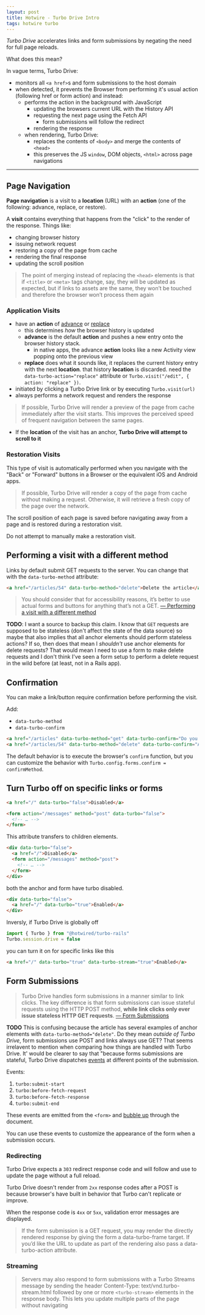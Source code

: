 ```yaml
---
layout: post
title: Hotwire - Turbo Drive Intro
tags: hotwire turbo
---
```


_Turbo Drive_ accelerates links and form submissions by negating the need for full page reloads.

What does this mean?

In vague terms, Turbo Drive:
- monitors all `<a href>`s and form submissions to the host domain
- when detected, it prevents the Browser from performing it's usual action (following href or form action) and instead:
  - performs the action in the background with JavaScript
    - updating the browsers current URL with the History API
    - requesting the next page using the Fetch API
      - form submissions will follow the redirect
    - rendering the response
  - when rendering, Turbo Drive:
    - replaces the contents of `<body>` and merge the contents of `<head>`
    - this preserves the JS `window`, DOM objects, `<html>` across page navigations

---

## Page Navigation

**Page navigation** is a visit to a **location** (URL) with an **action** (one of the following: advance, replace, or restore).

A **visit** contains everything that happens from the "click" to the render of the response.
Things like:
- changing browser history
- issuing network request
- restoring a copy of the page from cache
- rendering the final response
- updating the scroll position

> The point of merging instead of replacing the `<head>` elements is that if `<title>` or `<meta>` tags change, say, they will be updated as expected, but if links to assets are the same, they won’t be touched and therefore the browser won’t process them again

### Application Visits

- have an **action** of <u>advance</u> or <u>replace</u>
  - this determines _how_ the browser history is updated
  - **advance** is the default **action** and pushes a new entry onto the browser history stack.
    - in native apps, the advance **action** looks like a new Activity view popping onto the previous view
  - **replace** does what it sounds like, it replaces the current history entry with the next **location**. that history **location** is discarded. need the `data-turbo-action="replace"` attribute or `Turbo.visit("/edit", { action: "replace" })`.
- initiated by clicking a Turbo Drive link or by executing `Turbo.visit(url)`
- always performs a network request and renders the response

> If possible, Turbo Drive will render a preview of the page from cache immediately after the visit starts. This improves the perceived speed of frequent navigation between the same pages.

- If the **location** of the visit has an anchor, **Turbo Drive will attempt to scroll to it**

### Restoration Visits

This type of visit is automatically performed when you navigate with the "Back" or "Forward" buttons in a Browser or the equivalent iOS and Android apps.

> If possible, Turbo Drive will render a copy of the page from cache without making a request. Otherwise, it will retrieve a fresh copy of the page over the network.

The scroll position of each page is saved before navigating away from a page and is restored during a restoration visit.

Do not attempt to manually make a restoration visit.

## Performing a visit with a different method

Links by default submit GET requests to the server. You can change that with the `data-turbo-method` attribute:

```html
<a href="/articles/54" data-turbo-method="delete">Delete the article</a>
```

> You should consider that for accessibility reasons, it’s better to use actual forms and buttons for anything that’s not a GET.
[— Performing a visit with a different method](https://turbo.hotwired.dev/handbook/drive#performing-visits-with-a-different-method)

**TODO**: I want a source to backup this claim. I know that `GET` requests are supposed to be stateless (don't affect the state of the data source) so maybe that also implies that all anchor elements should perform stateless actions? If so, then does that mean I _shouldn't_ use anchor elements for delete requests? That would mean I need to use a form to make delete requests and I don't think I've seen a form setup to perform a delete request in the wild before (at least, not in a Rails app).

## Confirmation

You can make a link/button require confirmation before performing the visit.

Add:
- `data-turbo-method`
- `data-turbo-confirm`

```html
<a href="/articles" data-turbo-method="get" data-turbo-confirm="Do you want to leave this page?">Back to articles</a>
<a href="/articles/54" data-turbo-method="delete" data-turbo-confirm="Are you sure you want to delete the article?">Delete the article</a>
```

The default behavior is to execute the browser's `confirm` function, but you can customize the behavior with `Turbo.config.forms.confirm = confirmMethod`.

## Turn Turbo off on specific links or forms

```html
<a href="/" data-turbo="false">Disabled</a>

<form action="/messages" method="post" data-turbo="false">
  <!-- … -->
</form>
```

This attribute transfers to children elements.

```html
<div data-turbo="false">
  <a href="/">Disabled</a>
  <form action="/messages" method="post">
    <!-- … -->
  </form>
</div>
```
both the anchor and form have turbo disabled.

```html
<div data-turbo="false">
  <a href="/" data-turbo="true">Enabled</a>
</div>
```

Inversly, if Turbo Drive is globally off

```js
import { Turbo } from "@hotwired/turbo-rails"
Turbo.session.drive = false
```

you can turn it on for specific links like this

```html
<a href="/" data-turbo="true" data-turbo-stream="true">Enabled</a>
```

## Form Submissions

> Turbo Drive handles form submissions in a manner similar to link clicks. The key difference is that form submissions can issue stateful requests using the HTTP POST method, **while link clicks only ever issue stateless HTTP GET requests**.
[— Form Submissions](https://turbo.hotwired.dev/handbook/drive#form-submissions)

**TODO** This is confusing because the article has several examples of anchor elements with `data-turbo-method="delete"`. Do they mean _outside of Turbo Drive_, form submissions use POST and links always use GET? That seems irrelavent to mention when comparing  how things are handled with Turbo Drive. It' would be clearer to say that "because forms submissions are stateful, Turbo Drive dispatches <u>events</u> at different points of the submission.

Events:
1. `turbo:submit-start`
2. `turbo:before-fetch-request`
3. `turbo:before-fetch-response`
4. `turbo:submit-end`

These events are emitted from the `<form>` and [bubble up](https://developer.mozilla.org/en-US/docs/Learn_web_development/Core/Scripting/Events#event_bubbling) through the document.

You can use these events to customize the appearance of the form when a submission occurs.

### Redirecting

Turbo Drive expects a `303` redirect response code and will follow and use to update the page without a full reload.

Turbo Drive doesn't render from `2xx` response codes after a POST is because browser's have built in behavior that Turbo can't replicate or improve.

When the response code is `4xx` or `5xx`, validation error messages are displayed.

> If the form submission is a GET request, you may render the directly rendered response by giving the form a data-turbo-frame target. If you’d like the URL to update as part of the rendering also pass a data-turbo-action attribute.

### Streaming

> Servers may also respond to form submissions with a Turbo Streams message by sending the header Content-Type: text/vnd.turbo-stream.html followed by one or more `<turbo-stream>` elements in the response body. This lets you update multiple parts of the page without navigating

